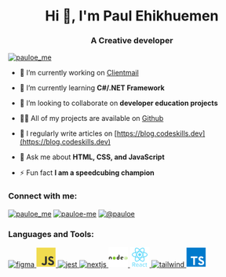 <h1 align="center">Hi 👋, I'm Paul Ehikhuemen</h1>
<h3 align="center">A Creative developer</h3>

<p align="left"> <a href="https://twitter.com/pauloe_me" target="blank"><img src="https://img.shields.io/twitter/follow/pauloe_me?logo=twitter&style=for-the-badge" alt="pauloe_me" /></a> </p>

- 🔭 I’m currently working on [Clientmail](https://clientmail.xyz)

- 🌱 I’m currently learning **C#/.NET Framework**

- 👯 I’m looking to collaborate on **developer education projects**

- 👨‍💻 All of my projects are available on [Github](https://github.com/lordelogos)

- 📝 I regularly write articles on [https://blog.codeskills.dev](https://blog.codeskills.dev)

- 💬 Ask me about **HTML, CSS, and JavaScript**

- ⚡ Fun fact **I am a speedcubing champion**

<h3 align="left">Connect with me:</h3>
<p align="left">
<a href="https://twitter.com/pauloe_me" target="blank"><img align="center" src="https://raw.githubusercontent.com/rahuldkjain/github-profile-readme-generator/master/src/images/icons/Social/twitter.svg" alt="pauloe_me" height="30" width="40" /></a>
<a href="https://linkedin.com/in/pauloe-me" target="blank"><img align="center" src="https://raw.githubusercontent.com/rahuldkjain/github-profile-readme-generator/master/src/images/icons/Social/linked-in-alt.svg" alt="pauloe-me" height="30" width="40" /></a>
<a href="https://hashnode.com/@pauloe" target="blank"><img align="center" src="https://raw.githubusercontent.com/rahuldkjain/github-profile-readme-generator/master/src/images/icons/Social/hashnode.svg" alt="@pauloe" height="30" width="40" /></a>
</p>

<h3 align="left">Languages and Tools:</h3>
<p align="left"> <a href="https://www.figma.com/" target="_blank" rel="noreferrer"> <img src="https://www.vectorlogo.zone/logos/figma/figma-icon.svg" alt="figma" width="40" height="40"/> </a> <a href="https://developer.mozilla.org/en-US/docs/Web/JavaScript" target="_blank" rel="noreferrer"> <img src="https://raw.githubusercontent.com/devicons/devicon/master/icons/javascript/javascript-original.svg" alt="javascript" width="40" height="40"/> </a> <a href="https://jestjs.io" target="_blank" rel="noreferrer"> <img src="https://www.vectorlogo.zone/logos/jestjsio/jestjsio-icon.svg" alt="jest" width="40" height="40"/> </a> <a href="https://nextjs.org/" target="_blank" rel="noreferrer"> <img src="https://cdn.worldvectorlogo.com/logos/nextjs-2.svg" alt="nextjs" width="40" height="40"/> </a> <a href="https://nodejs.org" target="_blank" rel="noreferrer"> <img src="https://raw.githubusercontent.com/devicons/devicon/master/icons/nodejs/nodejs-original-wordmark.svg" alt="nodejs" width="40" height="40"/> </a> <a href="https://reactjs.org/" target="_blank" rel="noreferrer"> <img src="https://raw.githubusercontent.com/devicons/devicon/master/icons/react/react-original-wordmark.svg" alt="react" width="40" height="40"/> </a> <a href="https://tailwindcss.com/" target="_blank" rel="noreferrer"> <img src="https://www.vectorlogo.zone/logos/tailwindcss/tailwindcss-icon.svg" alt="tailwind" width="40" height="40"/> </a> <a href="https://www.typescriptlang.org/" target="_blank" rel="noreferrer"> <img src="https://raw.githubusercontent.com/devicons/devicon/master/icons/typescript/typescript-original.svg" alt="typescript" width="40" height="40"/> </a> </p>
